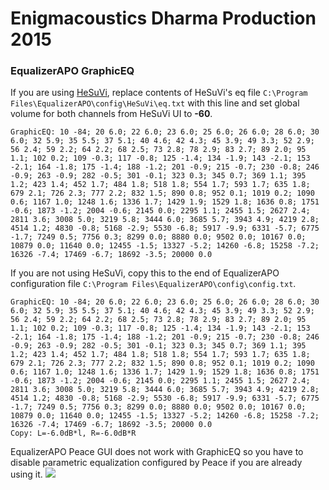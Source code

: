# Enigmacoustics Dharma Production 2015
### EqualizerAPO GraphicEQ
If you are using [HeSuVi](https://sourceforge.net/projects/hesuvi/), replace contents of HeSuVi's eq file `C:\Program Files\EqualizerAPO\config\HeSuVi\eq.txt` with this line and set global volume for both channels from HeSuVi UI to **-60**.
```
GraphicEQ: 10 -84; 20 6.0; 22 6.0; 23 6.0; 25 6.0; 26 6.0; 28 6.0; 30 6.0; 32 5.9; 35 5.5; 37 5.1; 40 4.6; 42 4.3; 45 3.9; 49 3.3; 52 2.9; 56 2.4; 59 2.2; 64 2.2; 68 2.5; 73 2.8; 78 2.9; 83 2.7; 89 2.0; 95 1.1; 102 0.2; 109 -0.3; 117 -0.8; 125 -1.4; 134 -1.9; 143 -2.1; 153 -2.1; 164 -1.8; 175 -1.4; 188 -1.2; 201 -0.9; 215 -0.7; 230 -0.8; 246 -0.9; 263 -0.9; 282 -0.5; 301 -0.1; 323 0.3; 345 0.7; 369 1.1; 395 1.2; 423 1.4; 452 1.7; 484 1.8; 518 1.8; 554 1.7; 593 1.7; 635 1.8; 679 2.1; 726 2.3; 777 2.2; 832 1.5; 890 0.8; 952 0.1; 1019 0.2; 1090 0.6; 1167 1.0; 1248 1.6; 1336 1.7; 1429 1.9; 1529 1.8; 1636 0.8; 1751 -0.6; 1873 -1.2; 2004 -0.6; 2145 0.0; 2295 1.1; 2455 1.5; 2627 2.4; 2811 3.6; 3008 5.0; 3219 5.8; 3444 6.0; 3685 5.7; 3943 4.9; 4219 2.8; 4514 1.2; 4830 -0.8; 5168 -2.9; 5530 -6.8; 5917 -9.9; 6331 -5.7; 6775 -1.7; 7249 0.5; 7756 0.3; 8299 0.0; 8880 0.0; 9502 0.0; 10167 0.0; 10879 0.0; 11640 0.0; 12455 -1.5; 13327 -5.2; 14260 -6.8; 15258 -7.2; 16326 -7.4; 17469 -6.7; 18692 -3.5; 20000 0.0
```
If you are not using HeSuVi, copy this to the end of EqualizerAPO configuration file `C:\Program Files\EqualizerAPO\config\config.txt`.
```
GraphicEQ: 10 -84; 20 6.0; 22 6.0; 23 6.0; 25 6.0; 26 6.0; 28 6.0; 30 6.0; 32 5.9; 35 5.5; 37 5.1; 40 4.6; 42 4.3; 45 3.9; 49 3.3; 52 2.9; 56 2.4; 59 2.2; 64 2.2; 68 2.5; 73 2.8; 78 2.9; 83 2.7; 89 2.0; 95 1.1; 102 0.2; 109 -0.3; 117 -0.8; 125 -1.4; 134 -1.9; 143 -2.1; 153 -2.1; 164 -1.8; 175 -1.4; 188 -1.2; 201 -0.9; 215 -0.7; 230 -0.8; 246 -0.9; 263 -0.9; 282 -0.5; 301 -0.1; 323 0.3; 345 0.7; 369 1.1; 395 1.2; 423 1.4; 452 1.7; 484 1.8; 518 1.8; 554 1.7; 593 1.7; 635 1.8; 679 2.1; 726 2.3; 777 2.2; 832 1.5; 890 0.8; 952 0.1; 1019 0.2; 1090 0.6; 1167 1.0; 1248 1.6; 1336 1.7; 1429 1.9; 1529 1.8; 1636 0.8; 1751 -0.6; 1873 -1.2; 2004 -0.6; 2145 0.0; 2295 1.1; 2455 1.5; 2627 2.4; 2811 3.6; 3008 5.0; 3219 5.8; 3444 6.0; 3685 5.7; 3943 4.9; 4219 2.8; 4514 1.2; 4830 -0.8; 5168 -2.9; 5530 -6.8; 5917 -9.9; 6331 -5.7; 6775 -1.7; 7249 0.5; 7756 0.3; 8299 0.0; 8880 0.0; 9502 0.0; 10167 0.0; 10879 0.0; 11640 0.0; 12455 -1.5; 13327 -5.2; 14260 -6.8; 15258 -7.2; 16326 -7.4; 17469 -6.7; 18692 -3.5; 20000 0.0
Copy: L=-6.0dB*l, R=-6.0dB*R
```
EqualizerAPO Peace GUI does not work with GraphicEQ so you have to disable parametric equalization configured by Peace if you are already using it.
![](https://raw.githubusercontent.com/jaakkopasanen/AutoEq/master/results/Sonoma%20Model%20One/innerfidelity/onear/Enigmacoustics%20Dharma%20Production%202015/Enigmacoustics%20Dharma%20Production%202015.png)
